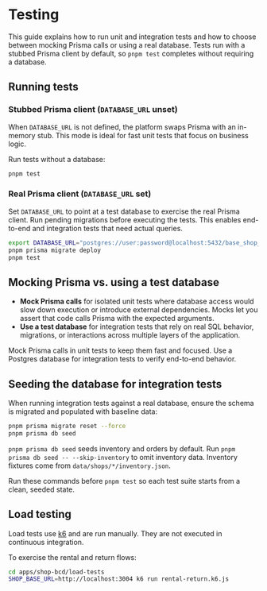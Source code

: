 # Testing

This guide explains how to run unit and integration tests and how to choose between mocking Prisma calls or using a real database. Tests run with a stubbed Prisma client by default, so `pnpm test` completes without requiring a database.

## Running tests

### Stubbed Prisma client (`DATABASE_URL` unset)

When `DATABASE_URL` is not defined, the platform swaps Prisma with an in-memory stub. This mode is ideal for fast unit tests that focus on business logic.

Run tests without a database:

```bash
pnpm test
```

### Real Prisma client (`DATABASE_URL` set)

Set `DATABASE_URL` to point at a test database to exercise the real Prisma client. Run pending migrations before executing the tests. This enables end-to-end and integration tests that need actual queries.

```bash
export DATABASE_URL="postgres://user:password@localhost:5432/base_shop_test"
pnpm prisma migrate deploy
pnpm test
```

## Mocking Prisma vs. using a test database

- **Mock Prisma calls** for isolated unit tests where database access would slow down execution or introduce external dependencies. Mocks let you assert that code calls Prisma with the expected arguments.
- **Use a test database** for integration tests that rely on real SQL behavior, migrations, or interactions across multiple layers of the application.

Mock Prisma calls in unit tests to keep them fast and focused. Use a Postgres database for integration tests to verify end-to-end behavior.

## Seeding the database for integration tests

When running integration tests against a real database, ensure the schema is migrated and populated with baseline data:

```bash
pnpm prisma migrate reset --force
pnpm prisma db seed
```

`pnpm prisma db seed` seeds inventory and orders by default. Run `pnpm prisma db seed -- --skip-inventory` to omit inventory data.
Inventory fixtures come from `data/shops/*/inventory.json`.

Run these commands before `pnpm test` so each test suite starts from a clean, seeded state.

## Load testing

Load tests use [k6](https://k6.io) and are run manually. They are not executed in continuous integration.

To exercise the rental and return flows:

```bash
cd apps/shop-bcd/load-tests
SHOP_BASE_URL=http://localhost:3004 k6 run rental-return.k6.js
```
